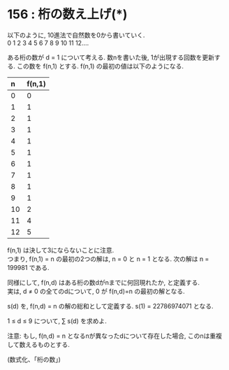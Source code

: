 # 156 : 桁の数え上げ\(\*\)

以下のように, 10進法で自然数を0から書いていく.  
0 1 2 3 4 5 6 7 8 9 10 11 12....

ある桁の数が d = 1 について考える. 数nを書いた後, 1が出現する回数を更新する. この数を f\(n,1\) とする. f\(n,1\) の最初の値は以下のようになる.



| n | f\(n,1\) |
| :--- | :--- |
| 0 | 0 |
| 1 | 1 |
| 2 | 1 |
| 3 | 1 |
| 4 | 1 |
| 5 | 1 |
| 6 | 1 |
| 7 | 1 |
| 8 | 1 |
| 9 | 1 |
| 10 | 2 |
| 11 | 4 |
| 12 | 5 |

f\(n,1\) は決して3にならないことに注意.  
つまり, f\(n,1\) = n の最初の2つの解は, n = 0 と n = 1 となる. 次の解は n = 199981 である.

同様にして, f\(n,d\) はある桁の数dがnまでに何回現れたか, と定義する.  
実は, d ≠ 0 の全てのdについて, 0 が f\(n,d\)=n の最初の解となる.

s\(d\) を, f\(n,d\) = n の解の総和として定義する. s\(1\) = 22786974071 となる.

1 ≤ d ≤ 9 について, ∑ s\(d\) を求めよ.

注意: もし, f\(n,d\) = n となるnが異なったdについて存在した場合, このnは重複して数えるものとする.

\(数式化、「桁の数」\)

